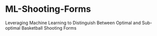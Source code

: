 # ML-Shooting-Forms
Leveraging Machine Learning to Distinguish Between Optimal and Sub-optimal Basketball Shooting Forms
